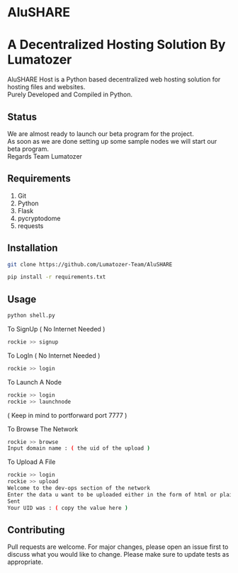 # AluSHARE
# A Decentralized Hosting Solution By Lumatozer
AluSHARE Host is a Python based decentralized web hosting solution for hosting files and websites.\
Purely Developed and Compiled in Python.

## Status
We are almost ready to launch our beta program for the project.\
As soon as we are done setting up some sample nodes we will start our beta program.\
Regards Team Lumatozer

## Requirements
  1. Git
  2. Python
  3. Flask
  4. pycryptodome
  5. requests

## Installation

```bash
git clone https://github.com/Lumatozer-Team/AluSHARE
```

```bash
pip install -r requirements.txt
```

## Usage

```bash
python shell.py
```
To SignUp ( No Internet Needed )
```bash
rockie >> signup
```
To LogIn ( No Internet Needed )
```bash
rockie >> login
```
To Launch A Node
```bash
rockie >> login
rockie >> launchnode
```
( Keep in mind to portforward port 7777 )

To Browse The Network
```bash
rockie >> browse
Input domain name : ( the uid of the upload )
```
To Upload A File
```bash
rockie >> login
rockie >> upload
Welcome to the dev-ops section of the network
Enter the data u want to be uploaded either in the form of html or plain text : (data here)
Sent
Your UID was : ( copy the value here )
```

## Contributing
Pull requests are welcome. For major changes, please open an issue first to discuss what you would like to change.
Please make sure to update tests as appropriate.
